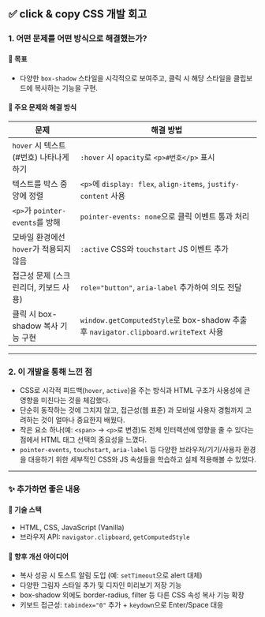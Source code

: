 ## ✅ click & copy CSS 개발 회고

### 1. 어떤 문제를 어떤 방식으로 해결했는가?

#### 🎯 목표

-   다양한 `box-shadow` 스타일을 시각적으로 보여주고, 클릭 시 해당 스타일을 클립보드에 복사하는 기능을 구현.

#### 🔧 주요 문제와 해결 방식

| 문제                                    | 해결 방법                                                                           |
| --------------------------------------- | ----------------------------------------------------------------------------------- |
| `hover` 시 텍스트(#번호) 나타나게 하기  | `:hover` 시 `opacity`로 `<p>#번호</p>` 표시                                         |
| 텍스트를 박스 중앙에 정렬               | `<p>`에 `display: flex`, `align-items`, `justify-content` 사용                      |
| `<p>`가 `pointer-events`를 방해         | `pointer-events: none`으로 클릭 이벤트 통과 처리                                    |
| 모바일 환경에선 `hover`가 적용되지 않음 | `:active` CSS와 `touchstart` JS 이벤트 추가                                         |
| 접근성 문제 (스크린리더, 키보드 사용)   | `role="button"`, `aria-label` 추가하여 의도 전달                                    |
| 클릭 시 box-shadow 복사 기능 구현       | `window.getComputedStyle`로 box-shadow 추출 후 `navigator.clipboard.writeText` 사용 |

---

### 2. 이 개발을 통해 느낀 점

-   CSS로 시각적 피드백(`hover`, `active`)을 주는 방식과 HTML 구조가 사용성에 큰 영향을 미친다는 것을 체감했다.
-   단순히 동작하는 것에 그치지 않고, 접근성(웹 표준) 과 모바일 사용자 경험까지 고려하는 것이 얼마나 중요한지 배웠다.
-   작은 요소 하나(예: `<span>` → `<p>`로 변경)도 전체 인터랙션에 영향을 줄 수 있다는 점에서 HTML 태그 선택의 중요성을 느꼈다.
-   `pointer-events`, `touchstart`, `aria-label` 등 다양한 브라우저/기기/사용자 환경을 대응하기 위한 세부적인 CSS와 JS 속성들을 학습하고 실제 적용해볼 수 있었다.

---

### ✨ 추가하면 좋은 내용

#### 📌 기술 스택

-   HTML, CSS, JavaScript (Vanilla)
-   브라우저 API: `navigator.clipboard`, `getComputedStyle`

#### 📌 향후 개선 아이디어

-   복사 성공 시 토스트 알림 도입 (예: `setTimeout`으로 alert 대체)
-   다양한 그림자 스타일 추가 및 디자인 미리보기 저장 기능
-   box-shadow 외에도 border-radius, filter 등 다른 CSS 속성 복사 기능 확장
-   키보드 접근성: `tabindex="0"` 추가 + `keydown`으로 Enter/Space 대응
